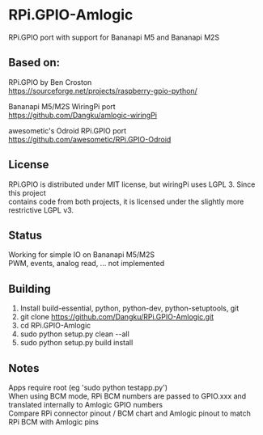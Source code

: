 
# RPi.GPIO-Amlogic  
  
RPi.GPIO port with support for Bananapi M5 and Bananapi M2S  
  

## Based on:  
  
RPi.GPIO by Ben Croston  
  https://sourceforge.net/projects/raspberry-gpio-python/  

Bananapi M5/M2S WiringPi port  
  https://github.com/Dangku/amlogic-wiringPi  

awesometic's Odroid RPi.GPIO port  
  https://github.com/awesometic/RPi.GPIO-Odroid  
  
  
## License  
RPi.GPIO is distributed under MIT license, but wiringPi uses LGPL 3.  Since this project  
contains code from both projects, it is licensed under the slightly more restrictive LGPL v3.  
  
  
## Status  
Working for simple IO on Bananapi M5/M2S  
PWM, events, analog read, ... not implemented  
  
  
## Building  
1) Install build-essential, python, python-dev, python-setuptools, git  
2) git clone https://github.com/Dangku/RPi.GPIO-Amlogic.git  
3) cd RPi.GPIO-Amlogic  
4) sudo python setup.py clean --all  
5) sudo python setup.py build install  

## Notes  
Apps require root (eg 'sudo python testapp.py')  
When using BCM mode, RPi BCM numbers are passed to GPIO.xxx and translated internally to Amlogic GPIO numbers  
Compare RPi connector pinout / BCM chart and Amlogic pinout to match RPi BCM with Amlogic pins  
